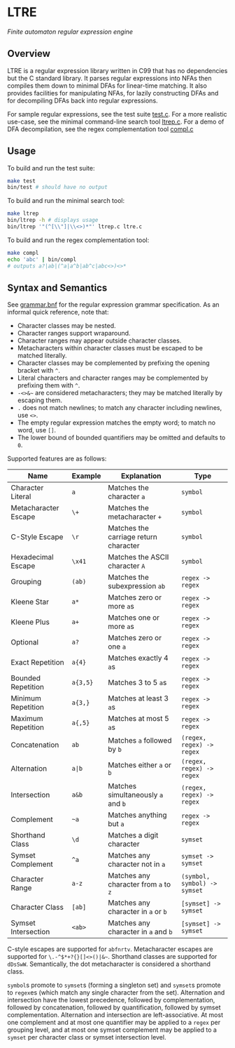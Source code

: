 # LTRE

_Finite automaton regular expression engine_

## Overview

LTRE is a regular expression library written in C99 that has no dependencies but the C standard library. It parses regular expressions into NFAs then compiles them down to minimal DFAs for linear-time matching. It also provides facilities for manipulating NFAs, for lazily constructing DFAs and for decompiling DFAs back into regular expressions.

For sample regular expressions, see the test suite [test.c](test.c). For a more realistic use-case, see the minimal command-line search tool [ltrep.c](ltrep.c). For a demo of DFA decompilation, see the regex complementation tool [compl.c](compl.c)

## Usage

To build and run the test suite:

```bash
make test
bin/test # should have no output
```

To build and run the minimal search tool:

```bash
make ltrep
bin/ltrep -h # displays usage
bin/ltrep '"(^[\\"]|\\<>)*"' ltrep.c ltre.c
```

To build and run the regex complementation tool:

```bash
make compl
echo 'abc' | bin/compl
# outputs a?|ab|(^a|a^b|ab^c|abc<>)<>*
```

## Syntax and Semantics

See [grammar.bnf](grammar.bnf) for the regular expression grammar specification. As an informal quick reference, note that:

- Character classes may be nested.
- Character ranges support wraparound.
- Character ranges may appear outside character classes.
- Metacharacters within character classes must be escaped to be matched literally.
- Character classes may be complemented by prefixing the opening bracket with `^`.
- Literal characters and character ranges may be complemented by prefixing them with `^`.
- `-<>&~` are considered metacharacters; they may be matched literally by escaping them.
- `.` does not match newlines; to match any character including newlines, use `<>`.
- The empty regular expression matches the empty word; to match no word, use `[]`.
- The lower bound of bounded quantifiers may be omitted and defaults to `0`.

Supported features are as follows:

| Name                 | Example  | Explanation                           | Type                         |
| -------------------- | -------- | ------------------------------------- | ---------------------------- |
| Character Literal    | `a`      | Matches the character `a`             | `symbol`                     |
| Metacharacter Escape | `\+`     | Matches the metacharacter `+`         | `symbol`                     |
| C-Style Escape       | `\r`     | Matches the carriage return character | `symbol`                     |
| Hexadecimal Escape   | `\x41`   | Matches the ASCII character `A`       | `symbol`                     |
| Grouping             | `(ab)`   | Matches the subexpression `ab`        | `regex -> regex`             |
| Kleene Star          | `a*`     | Matches zero or more `a`s             | `regex -> regex`             |
| Kleene Plus          | `a+`     | Matches one or more `a`s              | `regex -> regex`             |
| Optional             | `a?`     | Matches zero or one `a`               | `regex -> regex`             |
| Exact Repetition     | `a{4}`   | Matches exactly 4 `a`s                | `regex -> regex`             |
| Bounded Repetition   | `a{3,5}` | Matches 3 to 5 `a`s                   | `regex -> regex`             |
| Minimum Repetition   | `a{3,}`  | Matches at least 3 `a`s               | `regex -> regex`             |
| Maximum Repetition   | `a{,5}`  | Matches at most 5 `a`s                | `regex -> regex`             |
| Concatenation        | `ab`     | Matches `a` followed by `b`           | `(regex, regex) -> regex`    |
| Alternation          | `a\|b`   | Matches either `a` or `b`             | `(regex, regex) -> regex`    |
| Intersection         | `a&b`    | Matches simultaneously `a` and `b`    | `(regex, regex) -> regex`    |
| Complement           | `~a`     | Matches anything but `a`              | `regex -> regex`             |
| Shorthand Class      | `\d`     | Matches a digit character             | `symset`                     |
| Symset Complement    | `^a`     | Matches any character not in `a`      | `symset -> symset`           |
| Character Range      | `a-z`    | Matches any character from `a` to `z` | `(symbol, symbol) -> symset` |
| Character Class      | `[ab]`   | Matches any character in `a` or `b`   | `[symset] -> symset`         |
| Symset Intersection  | `<ab>`   | Matches any character in `a` and `b`  | `[symset] -> symset`         |

C-style escapes are supported for `abfnrtv`. Metacharacter escapes are supported for `\.-^$*+?{}[]<>()|&~`. Shorthand classes are supported for `dDsSwW`. Semantically, the dot metacharacter is considered a shorthand class.

`symbol`s promote to `symset`s (forming a singleton set) and `symset`s promote to `regex`es (which match any single character from the set). Alternation and intersection have the lowest precedence, followed by complementation, followed by concatenation, followed by quantification, followed by symset complementation. Alternation and intersection are left-associative. At most one complement and at most one quantifier may be applied to a `regex` per grouping level, and at most one symset complement may be applied to a `symset` per character class or symset intersection level.
